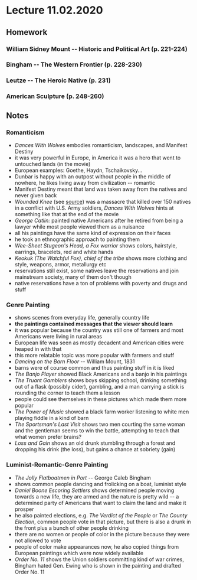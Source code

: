 # Lecture 11.02.2020

## Homework

### William Sidney Mount -- Historic and Political Art (p. 221-224)

### Bingham -- The Western Frontier (p. 228-230)

### Leutze -- The Heroic Native (p. 231)

### American Sculpture (p. 248-260)

## Notes

### Romanticism

- _Dances With Wolves_ embodies romanticism, landscapes, and Manifest Destiny
- it was very powerful in Europe, in America it was a hero that went to
untouched lands (in the movie)
- European examples: Goethe, Haydn, Tschaikovsky...
- Dunbar is happy with an outpost without people in the middle of nowhere, he
likes living away from civilization -- romantic
- Manifest Destiny meant that land was taken away from the natives and never
given back
- _Wounded Knee_ (see [source][history-wounded-knee]) was a massacre that
killed over 150 natives in a conflict with U.S. Army soldiers, _Dances With
Wolves_ hints at something like that at the end of the movie
- _George Catlin:_ painted native Americans after he retired from being
a lawyer while most people viewed them as a nuisance
- all his paintings have the same kind of expression on their faces
- he took an ethnographic approach to painting them
- _Wee-Sheet Stugeon's Head, a Fox warrior_ shows colors, hairstyle, earrings,
bracelets, red and white hands
- _Keokuk (The Watchful Fox), chief of the tribe_ shows more clothing and
style, weapons, armor, metallurgy etc
- reservations still exist, some natives leave the reservations and join
mainstream society, many of them don't though
- native reservations have a ton of problems with poverty and drugs and stuff

### Genre Painting

- shows scenes from everyday life, generally country life
- __the paintings contained messages that the viewer should learn__
- it was popular because the country was still one of farmers and most
Americans were living in rural areas
- European life was seen as mostly decadent and American cities were heaped in
with that
- this more relatable topic was more popular with farmers and stuff
- _Dancing on the Barn Floor_ -- William Mount, 1831
- barns were of course common and thus painting stuff in it is liked
- _The Banjo Player_ showed Black Americans and a banjo in his paintings
- _The Truant Gamblers_ shows boys skipping school, drinking something out of
a flask (possibly cider), gambling, and a man carrying a stick is rounding the
corner to teach them a lesson
- people could see themselves in these pictures which made them more popular
- _The Power of Music_ showed a black farm worker listening to white men
playing fiddle in a kind of barn
- _The Sportsman's Last Visit_ shows two men courting the same woman and the
gentleman seems to win the battle, attempting to teach that what women prefer
brains?
- _Loss and Gain_ shows an old drunk stumbling through a forest and dropping
his drink (the loss), but gains a chance at sobriety (gain)

### Luminist-Romantic-Genre Painting

- _The Jolly Flatboatmen in Port_ -- George Caleb Bingham
- shows common people dancing and frolicking on a boat, luminist style
- _Daniel Boone Escoring Settlers_ shows determined people moving towards a new
life, they are armed and the nature is pretty wild -- a determined party of
Americans that want to claim the land and make it prosper
- he also painted elections, e.g. _The Verdict of the People_ or _The County
Election_, common people vote in that picture, but there is also a drunk in 
the front plus a bunch of other people drinking
- there are no women or people of color in the picture because they were not 
allowed to vote
- people of color make appearances now, he also copied things from European
paintings which were now widely available
- _Order No. 11_ shows the Union soldiers committing kind of war crimes,
Bingham hated Gen. Ewing who is shown in the painting and drafted Order No. 11








[history-wounded-knee]: https://www.history.com/topics/native-american-history/wounded-knee
